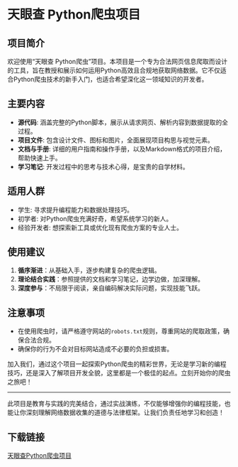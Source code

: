 # 天眼查 Python爬虫项目

## 项目简介

欢迎使用“天眼查 Python爬虫”项目。本项目是一个专为合法网页信息爬取而设计的工具，旨在教授和展示如何运用Python高效且合规地获取网络数据。它不仅适合Python爬虫技术的新手入门，也适合希望深化这一领域知识的开发者。

## 主要内容

- **源代码**: 涵盖完整的Python脚本，展示从请求网页、解析内容到数据提取的全过程。
- **项目文件**: 包含设计文件、图标和图片，全面展现项目构思与视觉元素。
- **文档与手册**: 详细的用户指南和操作手册，以及Markdown格式的项目介绍，帮助快速上手。
- **学习笔记**: 开发过程中的思考与技术心得，是宝贵的自学材料。

## 适用人群

- 学生: 寻求提升编程能力和数据处理技巧。
- 初学者: 对Python爬虫充满好奇，希望系统学习的新人。
- 经验开发者: 想探索新工具或优化现有爬虫方案的专业人士。

## 使用建议

1. **循序渐进**：从基础入手，逐步构建复杂的爬虫逻辑。
2. **理论结合实践**：参照提供的文档和学习笔记，边学边做，加深理解。
3. **深度参与**：不局限于阅读，亲自编码解决实际问题，实现技能飞跃。

## 注意事项

- 在使用爬虫时，请严格遵守网站的`robots.txt`规则，尊重网站的爬取政策，确保合法合规。
- 确保你的行为不会对目标网站造成不必要的负担或损害。

加入我们，通过这个项目一起探索Python爬虫的精彩世界，无论是学习新的编程技巧，还是深入了解项目开发全貌，这里都是一个极佳的起点。立刻开始你的爬虫之旅吧！

--- 

此项目是教育与实践的完美结合，通过实战演练，不仅能够增强你的编程技能，也能让你深刻理解网络数据收集的道德与法律框架。让我们负责任地学习和创造！

## 下载链接

[天眼查Python爬虫项目](https://pan.quark.cn/s/55f288246a36)